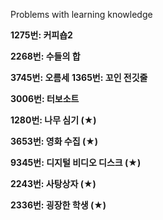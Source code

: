 Problems with learning knowledge





**1275번: 커피숍2**

**2268번: 수들의 합**

**3745번: 오름세**
**1365번: 꼬인 전깃줄**

**3006번: 터보소트**

**1280번: 나무 심기 (★)**

**3653번: 영화 수집 (★)**

**9345번: 디지털 비디오 디스크 (★)**

**2243번: 사탕상자 (★)**

**2336번: 굉장한 학생 (★)**

